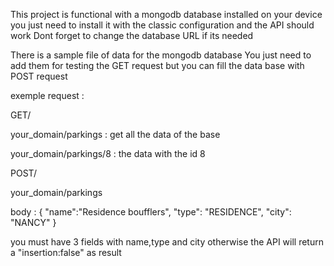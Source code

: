 This project is functional with a mongodb database installed on your device 
you just need to install it with the classic configuration and the API should work
Dont forget to change the database URL if its needed 

There is a sample file of data for the mongodb database
You just need to add them for testing the GET request but you
can fill the data base with POST request

exemple request :

GET/

your_domain/parkings   : get all the data of the base

your_domain/parkings/8  : the data with the id 8

POST/

your_domain/parkings

body : 
{
        "name":"Residence boufflers",
        "type": "RESIDENCE",
        "city": "NANCY"
}

you must have 3 fields with name,type and city otherwise the API will return
a "insertion:false" as result